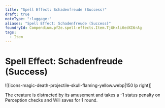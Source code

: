 ```yaml
---
title: "Spell Effect: Schadenfreude (Success)"
draft: true
noteType: ":luggage:"
aliases: "Spell Effect: Schadenfreude (Success)"
foundryId: Compendium.pf2e.spell-effects.Item.TjGHxli0edXI6rAg
tags:
  - Item
---
```


# Spell Effect: Schadenfreude (Success)
![[icons-magic-death-projectile-skull-flaming-yellow.webp|150 lp right]]

The creature is distracted by its amusement and takes a -1 status penalty on Perception checks and Will saves for 1 round.
